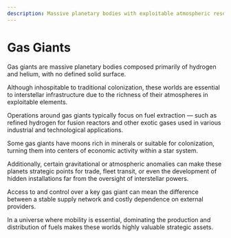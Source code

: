 ```yaml
---
description: Massive planetary bodies with exploitable atmospheric resources.
---
```


# Gas Giants

Gas giants are massive planetary bodies composed primarily of hydrogen and helium, with no defined solid surface.

Although inhospitable to traditional colonization, these worlds are essential to interstellar infrastructure due to the richness of their atmospheres in exploitable elements.

Operations around gas giants typically focus on fuel extraction — such as refined hydrogen for fusion reactors and other exotic gases used in various industrial and technological applications.

Some gas giants have moons rich in minerals or suitable for colonization, turning them into centers of economic activity within a star system.

Additionally, certain gravitational or atmospheric anomalies can make these planets strategic points for trade, fleet transit, or even the development of hidden installations far from the oversight of interstellar powers.

Access to and control over a key gas giant can mean the difference between a stable supply network and costly dependence on external providers.

In a universe where mobility is essential, dominating the production and distribution of fuels makes these worlds highly valuable strategic assets.
